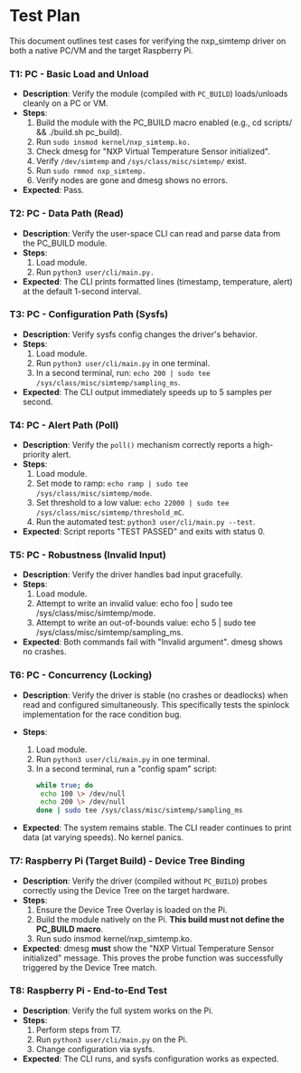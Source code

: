 # **Test Plan**

This document outlines test cases for verifying the nxp_simtemp driver on both a native PC/VM and the target Raspberry Pi.

### **T1: PC \- Basic Load and Unload**

- **Description**: Verify the module (compiled with `PC_BUILD`) loads/unloads cleanly on a PC or VM.
- **Steps**:
  1. Build the module with the PC_BUILD macro enabled (e.g., cd scripts/ && ./build.sh pc_build).
  2. Run `sudo insmod kernel/nxp_simtemp.ko.`
  3. Check dmesg for "NXP Virtual Temperature Sensor initialized".
  4. Verify `/dev/simtemp` and `/sys/class/misc/simtemp/` exist.
  5. Run `sudo rmmod nxp_simtemp.`
  6. Verify nodes are gone and dmesg shows no errors.
- **Expected**: Pass.

### **T2: PC \- Data Path (Read)**

- **Description**: Verify the user-space CLI can read and parse data from the PC_BUILD module.
- **Steps**:
  1. Load module.
  2. Run `python3 user/cli/main.py.`
- **Expected**: The CLI prints formatted lines (timestamp, temperature, alert) at the default 1-second interval.

### **T3: PC \- Configuration Path (Sysfs)**

- **Description**: Verify sysfs config changes the driver's behavior.
- **Steps**:
  1. Load module.
  2. Run `python3 user/cli/main.py` in one terminal.
  3. In a second terminal, run: `echo 200 | sudo tee /sys/class/misc/simtemp/sampling_ms`.
- **Expected**: The CLI output immediately speeds up to 5 samples per second.

### **T4: PC \- Alert Path (Poll)**

- **Description**: Verify the `poll()` mechanism correctly reports a high-priority alert.
- **Steps**:
  1. Load module.
  2. Set mode to ramp: `echo ramp | sudo tee /sys/class/misc/simtemp/mode`.
  3. Set threshold to a low value: `echo 22000 | sudo tee /sys/class/misc/simtemp/threshold_mC`.
  4. Run the automated test: `python3 user/cli/main.py --test`.
- **Expected**: Script reports "TEST PASSED" and exits with status 0\.

### **T5: PC \- Robustness (Invalid Input)**

- **Description**: Verify the driver handles bad input gracefully.
- **Steps**:
  1. Load module.
  2. Attempt to write an invalid value: echo foo | sudo tee /sys/class/misc/simtemp/mode.
  3. Attempt to write an out-of-bounds value: echo 5 | sudo tee /sys/class/misc/simtemp/sampling_ms.
- **Expected**: Both commands fail with "Invalid argument". dmesg shows no crashes.

### **T6: PC \- Concurrency (Locking)**

- **Description**: Verify the driver is stable (no crashes or deadlocks) when read and configured simultaneously. This specifically tests the spinlock implementation for the race condition bug.
- **Steps**:

  1. Load module.
  2. Run `python3 user/cli/main.py` in one terminal.
  3. In a second terminal, run a "config spam" script:
     ```bash
     while true; do
      echo 100 \> /dev/null
      echo 200 \> /dev/null
     done | sudo tee /sys/class/misc/simtemp/sampling_ms
     ```

- **Expected**: The system remains stable. The CLI reader continues to print data (at varying speeds). No kernel panics.

### **T7: Raspberry Pi (Target Build) \- Device Tree Binding**

- **Description**: Verify the driver (compiled without `PC_BUILD`) probes correctly using the Device Tree on the target hardware.
- **Steps**:
  1. Ensure the Device Tree Overlay is loaded on the Pi.
  2. Build the module natively on the Pi. **This build must not define the PC_BUILD macro**.
  3. Run sudo insmod kernel/nxp_simtemp.ko.
- **Expected**: dmesg **must** show the "NXP Virtual Temperature Sensor initialized" message. This proves the probe function was successfully triggered by the Device Tree match.

### **T8: Raspberry Pi \- End-to-End Test**

- **Description**: Verify the full system works on the Pi.
- **Steps**:
  1. Perform steps from T7.
  2. Run `python3 user/cli/main.py` on the Pi.
  3. Change configuration via sysfs.
- **Expected**: The CLI runs, and sysfs configuration works as expected.

